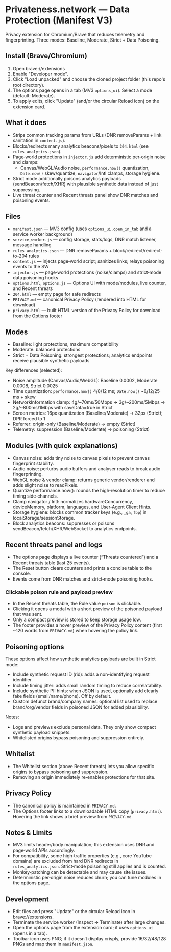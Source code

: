 # Privateness.network — Data Protection (Manifest V3)

Privacy extension for Chromium/Brave that reduces telemetry and fingerprinting. Three modes: Baseline, Moderate, Strict + Data Poisoning.

## Install (Brave/Chromium)

1. Open brave://extensions
2. Enable "Developer mode".
3. Click "Load unpacked" and choose the cloned project folder (this repo's root directory).
4. The options page opens in a tab (MV3 `options_ui`). Select a mode (default: Moderate).
5. To apply edits, click "Update" (and/or the circular Reload icon) on the extension card.

## What it does

- Strips common tracking params from URLs (DNR removeParams + link sanitation in `content.js`).
- Blocks/redirects many analytics beacons/pixels to `204.html` (see `rules_analytics.json`).
- Page‑world protections in `injector.js` add deterministic per‑origin noise and clamps:
  - Canvas/WebGL/Audio noise, `performance.now()` quantization, `Date.now()` skew/quantize, `navigator`/Intl clamps, storage hygiene.
- Strict mode additionally poisons analytics payloads (sendBeacon/fetch/XHR) with plausible synthetic data instead of just suppressing.
- Live threat counter and Recent threats panel show DNR matches and poisoning events.

## Files

- `manifest.json` — MV3 config (uses `options_ui.open_in_tab` and a service worker background)
- `service_worker.js` — config storage, stats/logs, DNR match listener, message handling
- `rules_analytics.json` — DNR removeParams + block/redirect/redirect-to-204 rules
- `content.js` — injects page‑world script; sanitizes links; relays poisoning events to the SW
- `injector.js` — page‑world protections (noise/clamps) and strict‑mode data poisoning hooks
- `options.html`, `options.js` — Options UI with mode/modules, live counter, and Recent threats
- `204.html` — empty page for safe redirects
- `PRIVACY.md` — canonical Privacy Policy (rendered into HTML for download)
- `privacy.html` — built HTML version of the Privacy Policy for download from the Options footer

## Modes

- Baseline: light protections, maximum compatibility
- Moderate: balanced protections
- Strict + Data Poisoning: strongest protections; analytics endpoints receive plausible synthetic payloads

Key differences (selected):

- Noise amplitude (Canvas/Audio/WebGL): Baseline 0.0002, Moderate 0.0008, Strict 0.0025
- Time quantization: `performance.now()` 4/8/12 ms; `Date.now()` ~6/12/25 ms + skew
- NetworkInformation clamp: 4g/~70ms/50Mbps → 3g/~200ms/5Mbps → 2g/~800ms/1Mbps with saveData=true in Strict
- Screen metrics: 16px quantization (Baseline/Moderate) → 32px (Strict); DPR forced to 1
- Referrer: origin-only (Baseline/Moderate) → empty (Strict)
- Telemetry: suppression (Baseline/Moderate) → poisoning (Strict)

## Modules (with quick explanations)

- Canvas noise: adds tiny noise to canvas pixels to prevent canvas fingerprint stability.
- Audio noise: perturbs audio buffers and analyser reads to break audio fingerprinting.
- WebGL noise & vendor clamp: returns generic vendor/renderer and adds slight noise to readPixels.
- Quantize performance.now(): rounds the high‑resolution timer to reduce timing side‑channels.
- Clamp navigator / Intl: normalizes hardwareConcurrency, deviceMemory, platform, languages, and User‑Agent Client Hints.
- Storage hygiene: blocks common tracker keys (e.g., `_ga`, `fbp`) in localStorage/sessionStorage.
- Block analytics beacons: suppresses or poisons sendBeacon/fetch/XHR/WebSocket to analytics endpoints.

## Recent threats panel and logs

- The options page displays a live counter (“Threats countered”) and a Recent threats table (last 25 events).
- The Reset button clears counters and prints a concise table to the console.
- Events come from DNR matches and strict‑mode poisoning hooks.

### Clickable poison rule and payload preview

- In the Recent threats table, the Rule value `poison` is clickable.
- Clicking it opens a modal with a short preview of the poisoned payload that was sent.
- Only a compact preview is stored to keep storage usage low.
- The footer provides a hover preview of the Privacy Policy content (first ~120 words from `PRIVACY.md`) when hovering the policy link.

## Poisoning options

These options affect how synthetic analytics payloads are built in Strict mode:

- Include synthetic request ID (rid): adds a non-identifying request identifier.
- Include timing jitter: adds small random timing to reduce correlatability.
- Include synthetic PII hints: when JSON is used, optionally add clearly fake fields (email/name/phone). Off by default.
- Custom defunct brand/company names: optional list used to replace brand/org/vendor fields in poisoned JSON for added plausibility.

Notes:

- Logs and previews exclude personal data. They only show compact synthetic payload snippets.
- Whitelisted origins bypass poisoning and suppression entirely.

## Whitelist

- The Whitelist section (above Recent threats) lets you allow specific origins to bypass poisoning and suppression.
- Removing an origin immediately re‑enables protections for that site.

## Privacy Policy

- The canonical policy is maintained in `PRIVACY.md`.
- The Options footer links to a downloadable HTML copy (`privacy.html`). Hovering the link shows a brief preview from `PRIVACY.md`.

## Notes & Limits

- MV3 limits header/body manipulation; this extension uses DNR and page‑world APIs accordingly.
- For compatibility, some high‑traffic properties (e.g., core YouTube domains) are excluded from hard DNR redirects in `rules_analytics.json`. Strict‑mode poisoning still applies and is counted.
- Monkey‑patching can be detectable and may cause site issues.
- Deterministic per‑origin noise reduces churn; you can tune modules in the options page.

## Development

- Edit files and press "Update" or the circular Reload icon in brave://extensions.
- Terminate the service worker (Inspect → Terminate) after large changes.
- Open the options page from the extension card; it uses `options_ui` (opens in a tab).
- Toolbar icon uses PNG; if it doesn’t display crisply, provide 16/32/48/128 PNGs and map them in `manifest.json`.
